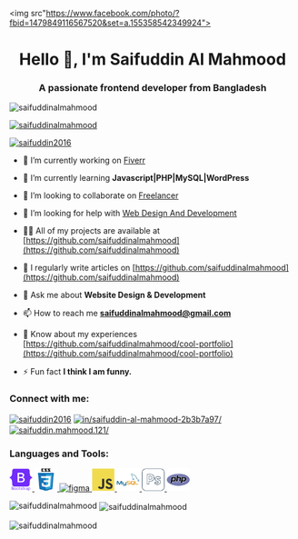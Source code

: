 <img src"https://www.facebook.com/photo/?fbid=1479849116567520&set=a.155358542349924">
<h1 align="center">Hello 👋, I'm Saifuddin Al Mahmood</h1>
<h3 align="center">A passionate frontend developer from Bangladesh</h3>

<p align="left"> <img src="https://komarev.com/ghpvc/?username=saifuddinalmahmood&label=Profile%20views&color=0e75b6&style=flat" alt="saifuddinalmahmood" /> </p>

<p align="left"> <a href="https://github.com/ryo-ma/github-profile-trophy"><img src="https://github-profile-trophy.vercel.app/?username=saifuddinalmahmood" alt="saifuddinalmahmood" /></a> </p>

<p align="left"> <a href="https://twitter.com/saifuddin2016" target="blank"><img src="https://img.shields.io/twitter/follow/saifuddin2016?logo=twitter&style=for-the-badge" alt="saifuddin2016" /></a> </p>

- 🔭 I’m currently working on [Fiverr](https://www.fiverr.com/sellers/saifuddin1952)

- 🌱 I’m currently learning **Javascript|PHP|MySQL|WordPress**

- 👯 I’m looking to collaborate on [Freelancer](https://www.freelancer.com/u/saifuddinmahmood)

- 🤝 I’m looking for help with [Web Design And Development](https://github.com/saifuddinalmahmood/cool-portfolio)

- 👨‍💻 All of my projects are available at [https://github.com/saifuddinalmahmood](https://github.com/saifuddinalmahmood)

- 📝 I regularly write articles on [https://github.com/saifuddinalmahmood](https://github.com/saifuddinalmahmood)

- 💬 Ask me about **Website Design & Development**

- 📫 How to reach me **saifuddinalmahmood@gmail.com**

- 📄 Know about my experiences [https://github.com/saifuddinalmahmood/cool-portfolio](https://github.com/saifuddinalmahmood/cool-portfolio)

- ⚡ Fun fact **I think I am funny.**

<h3 align="left">Connect with me:</h3>
<p align="left">
<a href="https://twitter.com/saifuddin2016" target="blank"><img align="center" src="https://raw.githubusercontent.com/rahuldkjain/github-profile-readme-generator/master/src/images/icons/Social/twitter.svg" alt="saifuddin2016" height="30" width="40" /></a>
<a href="https://linkedin.com/in/in/saifuddin-al-mahmood-2b3b7a97/" target="blank"><img align="center" src="https://raw.githubusercontent.com/rahuldkjain/github-profile-readme-generator/master/src/images/icons/Social/linked-in-alt.svg" alt="in/saifuddin-al-mahmood-2b3b7a97/" height="30" width="40" /></a>
<a href="https://fb.com/saifuddin.mahmood.121/" target="blank"><img align="center" src="https://raw.githubusercontent.com/rahuldkjain/github-profile-readme-generator/master/src/images/icons/Social/facebook.svg" alt="saifuddin.mahmood.121/" height="30" width="40" /></a>
</p>

<h3 align="left">Languages and Tools:</h3>
<p align="left"> <a href="https://getbootstrap.com" target="_blank" rel="noreferrer"> <img src="https://raw.githubusercontent.com/devicons/devicon/master/icons/bootstrap/bootstrap-plain-wordmark.svg" alt="bootstrap" width="40" height="40"/> </a> <a href="https://www.w3schools.com/css/" target="_blank" rel="noreferrer"> <img src="https://raw.githubusercontent.com/devicons/devicon/master/icons/css3/css3-original-wordmark.svg" alt="css3" width="40" height="40"/> </a> <a href="https://www.figma.com/" target="_blank" rel="noreferrer"> <img src="https://www.vectorlogo.zone/logos/figma/figma-icon.svg" alt="figma" width="40" height="40"/> </a> <a href="https://developer.mozilla.org/en-US/docs/Web/JavaScript" target="_blank" rel="noreferrer"> <img src="https://raw.githubusercontent.com/devicons/devicon/master/icons/javascript/javascript-original.svg" alt="javascript" width="40" height="40"/> </a> <a href="https://www.mysql.com/" target="_blank" rel="noreferrer"> <img src="https://raw.githubusercontent.com/devicons/devicon/master/icons/mysql/mysql-original-wordmark.svg" alt="mysql" width="40" height="40"/> </a> <a href="https://www.photoshop.com/en" target="_blank" rel="noreferrer"> <img src="https://raw.githubusercontent.com/devicons/devicon/master/icons/photoshop/photoshop-line.svg" alt="photoshop" width="40" height="40"/> </a> <a href="https://www.php.net" target="_blank" rel="noreferrer"> <img src="https://raw.githubusercontent.com/devicons/devicon/master/icons/php/php-original.svg" alt="php" width="40" height="40"/> </a> </p>

<p><img align="left" src="https://github-readme-stats.vercel.app/api/top-langs?username=saifuddinalmahmood&show_icons=true&locale=en&layout=compact" alt="saifuddinalmahmood" /></p>

<p>&nbsp;<img align="center" src="https://github-readme-stats.vercel.app/api?username=saifuddinalmahmood&show_icons=true&locale=en" alt="saifuddinalmahmood" /></p>

<p><img align="center" src="https://github-readme-streak-stats.herokuapp.com/?user=saifuddinalmahmood&" alt="saifuddinalmahmood" /></p>
